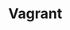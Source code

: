 # Vagrant

<!-- TODOs

cli synced folder
32 bit test
tools folder in root
synced_folders remove 

vagrant
  dynamic registration of deployment / machine / provisioner / provider types
  hyperv dyanmic memory / virt ext
  multiple deployments
    to be able to merge them
    deployment name from parent dir by default
  provider to decide from vagrant instead of env var
  deployment directory from Vagrant
  review tenant / env (add project / stack / component?)
    vagrant: org, domain, component, project, tenant, env
  vagrant factory method extract
  hostmanager into network
  aliases count
  platform-based provisioners
  conventions for configuration / provisioners
  review vagrant options
  scripts for triggers
  include rb files with local yamls instead of pure yaml merging
    defaults in core yaml as well
    overrides per environment to load automatically
  vagrant chef json static vs method
  yml split configurtion for env, vm, provision, etc
  vagrant core : private / public network optins
  virtualbox: ip lookup
  env vars to options
  env name load from folder (check with kitchen)
  machine / provisioner options directly (do not depend on env, other machines)
  default options load from yml
  data files load with chef
  vault
  virtualbox
  dotnet
  double check src / sample count
  0-based index for vagrant also
  docker provider

src
  split vagrant file across core / compute / etc
  vagrant version to conf
  vagrant memory hyperv allow from to
  vagrant multiple deployments in single file?
  core vagrantcomponent / vagrantbuilder
  ruby lint
    factory methods for parents (e.g. deployment.machine instead of VagrantMachine.configure)
    ruby modules / namespaces - sources to e.g. Vagrant from Vagrantfile, Berkshelf from Berksfile
    ruby symbolize keys
    ruby named params instead of options on classes
    ruby blocks to change configuration (similar to core vagrant)
      extract and apply policies instead of pure options
      auto traverse hierarchy?
  rb extensions as vagrant plugin?

samples
  defaults / overrides / count (yaml)
  provider samples
  organize other samples into deployments?
  sample for dhcp server (to be used in hyperv)

docs
  update with samples

-->

<!--
**Quick links** [Vagrant resources] | [Virtual workstations] | [Vagrant boxes] | [Packer templates]  

[This repository][Vagrant resources] serves as the as starting point for the following [Vagrant] resources for virtualized .NET development on Windows with Hyper-V and VirtualBox:

* [Virtual workstations]
* [Vagrant boxes]
* [Packer templates]

Please follow the links above for more information.

[Vagrant]: https://www.vagrantup.com/

[Vagrant resources]: https://github.com/gusztavvargadr/vagrant
[Virtual workstations]: https://github.com/gusztavvargadr/workstations
[Vagrant boxes]: https://atlas.hashicorp.com/gusztavvargadr
[Packer templates]: https://github.com/gusztavvargadr/packer

**Note** The earlier approach of a single repository supporting all the different types of Vagrant environments is now deprecated and is no longer being maintained. You can find the latest version of that approach [here][Deprecated].

[Deprecated]: https://github.com/gusztavvargadr/vagrant/tree/0.1.0
-->